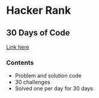 # Hacker Rank
## 30 Days of Code
[Link here](https://www.hackerrank.com/domains/tutorials/30-days-of-code)

### Contents
- Problem and solution code
- 30 challenges
- Solved one per day for 30 days